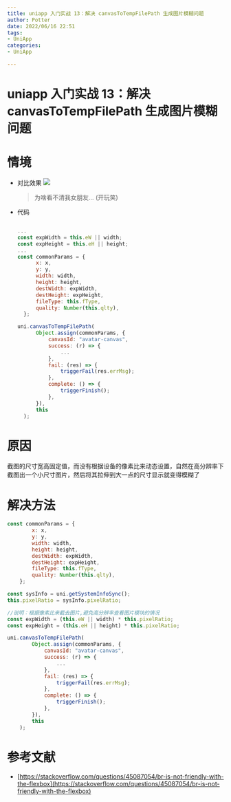 ```yaml
---
title: uniapp 入门实战 13：解决 canvasToTempFilePath 生成图片模糊问题
author: Potter
date: 2022/06/16 22:51
tags: 
- UniApp
categories: 
- UniApp

---
```


# uniapp 入门实战 13：解决 canvasToTempFilePath 生成图片模糊问题

# 情境

- 对比效果
  ![](https://cdn.jsdelivr.net/gh/yxw007/BlogPicBed@master//img/20220616211338.png)
  > 为啥看不清我女朋友… (开玩笑)
- 代码

  ```jsx

  ...
  const expWidth = this.eW || width;
  const expHeight = this.eH || height;
  ...
  const commonParams = {
  		x: x,
  		y: y,
  		width: width,
  		height: height,
  		destWidth: expWidth,
  		destHeight: expHeight,
  		fileType: this.fType,
  		quality: Number(this.qlty),
  	};

  uni.canvasToTempFilePath(
  		Object.assign(commonParams, {
  			canvasId: "avatar-canvas",
  			success: (r) => {
  				...
  			},
  			fail: (res) => {
  				triggerFail(res.errMsg);
  			},
  			complete: () => {
  				triggerFinish();
  			},
  		}),
  		this
  	);
  ```

# 原因

截图的尺寸宽高固定值，而没有根据设备的像素比来动态设置，自然在高分辨率下截图出一个小尺寸图片，然后将其拉伸到大一点的尺寸显示就变得模糊了

# 解决方法

```jsx
const commonParams = {
		x: x,
		y: y,
		width: width,
		height: height,
		destWidth: expWidth,
		destHeight: expHeight,
		fileType: this.fType,
		quality: Number(this.qlty),
	};

const sysInfo = uni.getSystemInfoSync();
this.pixelRatio = sysInfo.pixelRatio;

//说明：根据像素比来截去图片,避免高分辨率查看图片模块的情况
const expWidth = (this.eW || width) * this.pixelRatio;
const expHeight = (this.eH || height) * this.pixelRatio;

uni.canvasToTempFilePath(
		Object.assign(commonParams, {
			canvasId: "avatar-canvas",
			success: (r) => {
				...
			},
			fail: (res) => {
				triggerFail(res.errMsg);
			},
			complete: () => {
				triggerFinish();
			},
		}),
		this
	);
```

# 参考文献

- [https://stackoverflow.com/questions/45087054/br-is-not-friendly-with-the-flexbox](https://stackoverflow.com/questions/45087054/br-is-not-friendly-with-the-flexbox)


